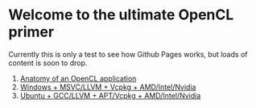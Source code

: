 # Welcome to the ultimate OpenCL primer

Currently this is only a test to see how Github Pages works, but loads of content is soon to drop.

1. [Anatomy of an OpenCL application](Anatomy.md)
2. [Windows + MSVC/LLVM + Vcpkg + AMD/Intel/Nvidia](Windows.md)
3. [Ubuntu + GCC/LLVM + APT/Vcpkg + AMD/Intel/Nvidia](Ubuntu.md)